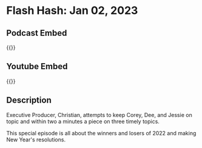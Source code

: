 # Flash Hash: Jan 02, 2023



## Podcast Embed
{{<podcast-embed url="https://player.simplecast.com/dd9aebfa-26b6-496e-b1dc-25c0414aab24?dark=false&color=EE6E04">}}

## Youtube Embed
{{<youtube I3VMAqebmak>}}

## Description
Executive Producer, Christian, attempts to keep Corey, Dee, and Jessie on topic and within two a minutes a piece on three timely topics.  

This special episode is all about the winners and losers of 2022 and making New Year's resolutions.

